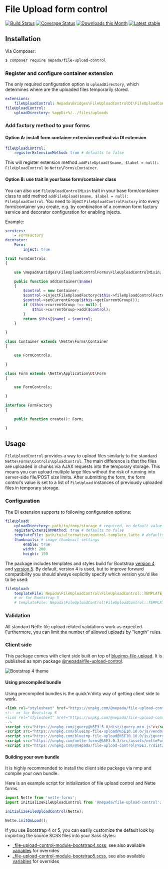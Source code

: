 File Upload form control
========================

[![Build Status](https://github.com/nepada/file-upload-control/workflows/CI/badge.svg)](https://github.com/nepada/file-upload-control/actions?query=workflow%3ACI+branch%3Amaster)
[![Coverage Status](https://coveralls.io/repos/github/nepada/file-upload-control/badge.svg?branch=master)](https://coveralls.io/github/nepada/file-upload-control?branch=master)
[![Downloads this Month](https://img.shields.io/packagist/dm/nepada/file-upload-control.svg)](https://packagist.org/packages/nepada/file-upload-control)
[![Latest stable](https://img.shields.io/packagist/v/nepada/file-upload-control.svg)](https://packagist.org/packages/nepada/file-upload-control)


Installation
------------

Via Composer:

```sh
$ composer require nepada/file-upload-control
```

### Register and configure container extension

The only required configuration option is `uploadDirectory`, which determines where are the uploaded files temporarily stored.
```yaml
extensions:
    fileUploadControl: Nepada\Bridges\FileUploadControlDI\FileUploadControlExtension
fileUploadControl:
    uploadDirectory: %appDir%/../files/uploads
```

### Add factory method to your forms

#### Option A: install form container extension method via DI extension

```yaml
fileUploadControl:
    registerExtensionMethod: true # defaults to false
```

This will register extension method `addFileUpload($name, $label = null): FileUploadControl` to `Nette\Forms\Container`.

#### Option B: use trait in your base form/container class

You can also use `FileUploadControlMixin` trait in your base form/container class to add method `addFileUpload($name, $label = null): FileUploadControl`. You need to inject `FileUploadControlFactory` into every form/container you create, e.g. by combination of a common form factory service and decorator configuration for enabling injects.

Example:

```yaml
services:
    - FormFactory
decorator:
    Form:
        inject: true
```

```php
trait FormControls
{

    use \Nepada\Bridges\FileUploadControlForms\FileUploadControlMixin;

    public function addContainer($name)
    {
        $control = new Container;
        $control->injectFileUploadFactory($this->fileUploadControlFactory);
        $control->setCurrentGroup($this->getCurrentGroup());
        if ($this->currentGroup !== null) {
            $this->currentGroup->add($control);
        }
        return $this[$name] = $control;
    }

}

class Container extends \Nette\Forms\Container
{

    use FormControls;

}

class Form extends \Nette\Application\UI\Form
{

    use FormControls;

}

interface FormFactory
{

    public function create(): Form;

}
```


Usage
-----

`FileUploadControl` provides a way to upload files similarly to the standard `Nette\Forms\Controls\UploadControl`. The main difference is that the files are uploaded in chunks via AJAX requests into the temporary storage. This means you can upload multiple large files without the risk of running into server-side file/POST size limits. After submitting the form, the form control's value is set to a list of `FileUpload` instances of previously uploaded files in temporary storage.

### Configuration

The DI extension supports to following configuration options:
```yaml
fileUpload:
    uploadDirectory: path/to/temp/storage # required, no default value
    registerExtensionMethod: true # defaults to false
    templateFile: path/to/alternative/control-template.latte # defaults to the bundled Bootstrap 4 template
    thumbnails: # image thumbnail settings
        enable: true
        width: 200
        height: 150
```

The package includes templates and styles build for Bootstrap [version 4](https://getbootstrap.com/docs/4.6/) and [version 5](https://getbootstrap.com/docs/5.3/). By default, version 4 is used, but to improve forward compatibility you should always explicitly specify which version you'd like to be used:
```yaml
fileUpload:
    templateFile: Nepada\FileUploadControl\FileUploadControl::TEMPLATE_FILE_BOOTSTRAP4
    # or for Bootstrap 5
    # templateFile: Nepada\FileUploadControl\FileUploadControl::TEMPLATE_FILE_BOOTSTRAP5
```

### Validation

All standard Nette file upload related validations work as expected. Furthermore, you can limit the number of allowed uploads by "length" rules.

### Client side

This package comes with client side built on top of [blueimp-file-upload](https://yarnpkg.com/package/blueimp-file-upload). It is published as npm package [@nepada/file-upload-control](https://yarnpkg.com/package/@nepada/file-upload-control).

![Bootstrap 4 theme](docs/example.png)

#### Using precompiled bundle

Using precompiled bundles is the quick'n'dirty way of getting client side to work.

```html
<link rel="stylesheet" href="https://unpkg.com/@nepada/file-upload-control@%5E1.7/dist/css/file-upload-control-bootstrap4.min.css">
<!-- or for Bootstrap 5
<link rel="stylesheet" href="https://unpkg.com/@nepada/file-upload-control@%5E1.7/dist/css/file-upload-control-bootstrap5.min.css">
-->
<script src="https://unpkg.com/jquery@%5E3.5.0/dist/jquery.min.js"></script>
<script src="https://unpkg.com/blueimp-file-upload@%5E10.10.0/js/vendor/jquery.ui.widget.js"></script>
<script src="https://unpkg.com/blueimp-file-upload@%5E10.10.0/js/jquery.fileupload.js"></script>
<script src="https://unpkg.com/nette-forms@%5E3.0.3/src/assets/netteForms.min.js"></script>
<script src="https://unpkg.com/@nepada/file-upload-control@%5E1.7/dist/js/file-upload-control.min.js"></script>
```

#### Building your own bundle

It is highly recommended to install the client side package via nmp and compile your own bundle.

Here is an example script for initialization of file upload control and Nette forms.

```js
import Nette from 'nette-forms';
import initializeFileUploadControl from '@nepada/file-upload-control';

initializeFileUploadControl(Nette);

Nette.initOnLoad();
```

If you use Bootstrap 4 or 5, you can easily customize the default look by importing the source SCSS files into your Sass styles:
- [_file-upload-control-module-bootstrap4.scss](src/assets/scss/_file-upload-control-module-bootstrap4.scss), see also available [variables](src/assets/scss/partials-bootstrap4/_variables.scss) for overrides
- [_file-upload-control-module-bootstrap5.scss](src/assets/scss/_file-upload-control-module-bootstrap5.scss), see also available [variables](src/assets/scss/partials-bootstrap5/_variables.scss) for overrides
